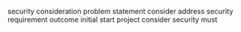 security consideration problem statement consider address security requirement outcome initial start project consider security must